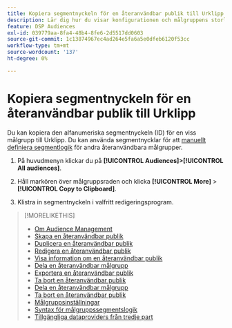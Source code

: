 ```yaml
---
title: Kopiera segmentnyckeln för en återanvändbar publik till Urklipp
description: Lär dig hur du visar konfigurationen och målgruppens storlek för en återanvändbar målgrupp.
feature: DSP Audiences
exl-id: 039779aa-8fa4-48b4-8fe6-2d5517dd0603
source-git-commit: 1c13874967ec4ad264e5fa6a5e0dfeb6120f53cc
workflow-type: tm+mt
source-wordcount: '137'
ht-degree: 0%

---
```


# Kopiera segmentnyckeln för en återanvändbar publik till Urklipp

Du kan kopiera den alfanumeriska segmentnyckeln (ID) för en viss målgrupp till Urklipp. Du kan använda segmentnycklar för att [manuellt definiera segmentlogik](audience-segment-logic-syntax.md) för andra återanvändbara målgrupper.

1. På huvudmenyn klickar du på **[!UICONTROL Audiences]>[!UICONTROL All audiences]**.

1. Håll markören över målgruppsraden och klicka **[!UICONTROL More]** > **[!UICONTROL Copy to Clipboard]**.

1. Klistra in segmentnyckeln i valfritt redigeringsprogram.

>[!MORELIKETHIS]
>
>* [Om Audience Management](audience-about.md)
>* [Skapa en återanvändbar publik](reusable-audience-create.md)
>* [Duplicera en återanvändbar publik](reusable-audience-duplicate.md)
>* [Redigera en återanvändbar publik](reusable-audience-edit.md)
>* [Visa information om en återanvändbar publik](reusable-audience-view-details.md)
>* [Dela en återanvändbar målgrupp](reusable-audience-share.md)
>* [Exportera en återanvändbar publik](reusable-audience-export.md)
>* [Ta bort en återanvändbar publik](reusable-audience-delete.md)
>* [Dela en återanvändbar målgrupp](reusable-audience-share.md)
>* [Ta bort en återanvändbar publik](reusable-audience-delete.md)
>* [Målgruppsinställningar](audience-settings.md)
>* [Syntax för målgruppssegmentslogik](audience-segment-logic-syntax.md)
>* [Tillgängliga dataproviders från tredje part](third-party-data-providers.md)

